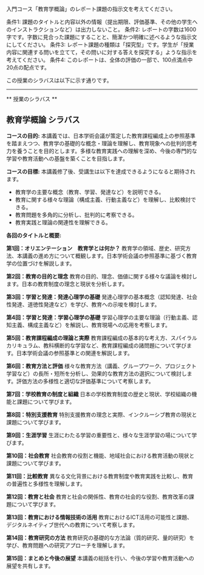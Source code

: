 入門コース「教育学概論」のレポート課題の指示文を考えてください。

条件1: 課題のタイトルと内容以外の情報（提出期限、評価基準、その他の学生へのインストラクションなど）は出力しないこと。
条件2: レポートの字数は1600字です。字数に見合った課題にすることと、簡潔かつ明確に述べるような指示文にしてください。
条件3: レポート課題の種類は「探究型」です。学生が「授業内容に関連する問いを立てて，その問いに対する答えを探究する」ような指示を考えてください。
条件4: このレポートは、全体の評価の一部で、100点満点中20点の配点です。

この授業のシラバスは以下に示す通りです。

---------------------------------------
** 授業のシラバス **
## 教育学概論 シラバス

**コースの目的:** 本講義では、日本学術会議が策定した教育課程編成上の参照基準を踏まえつつ、教育学の基礎的な概念・理論を理解し、教育現象への批判的思考力を養うことを目的とします。多様な教育実践への理解を深め、今後の専門的な学習や教育活動への基盤を築くことを目指します。

**コースの目標:**  本講義修了後、受講生は以下を達成できるようになると期待されます。
* 教育学の主要な概念（教育、学習、発達など）を説明できる。
* 教育に関する様々な理論（構成主義、行動主義など）を理解し、比較検討できる。
* 教育問題を多角的に分析し、批判的に考察できる。
* 教育実践と理論の関連性を理解できる。


**各回のタイトルと概要:**

**第1回：オリエンテーション　教育学とは何か？**
教育学の領域、歴史、研究方法、本講義の進め方について概観します。日本学術会議の参照基準に基づく教育学の位置づけを解説します。

**第2回：教育の目的と理念**
教育の目的、理念、価値に関する様々な議論を検討します。日本の教育制度の理念と現状を分析します。

**第3回：学習と発達：発達心理学の基礎**
発達心理学の基本概念（認知発達、社会性発達、道徳性発達など）を学び、教育への示唆を検討します。

**第4回：学習と発達：学習心理学の基礎**
学習心理学の主要な理論（行動主義、認知主義、構成主義など）を解説し、教育現場への応用を考察します。

**第5回：教育課程編成の理論と実際**
教育課程編成の基本的な考え方、スパイラルカリキュラム、教科横断的な学習など、教育課程編成の諸問題について学びます。日本学術会議の参照基準との関連を解説します。

**第6回：教育方法と評価**
様々な教育方法（講義、グループワーク、プロジェクト学習など）の長所・短所を分析し、効果的な教育方法の選択について検討します。評価方法の多様性と適切な評価基準について考察します。

**第7回：学校教育の制度と組織**
日本の学校教育制度の歴史と現状、学校組織の機能と課題について学びます。

**第8回：特別支援教育**
特別支援教育の理念と実際、インクルーシブ教育の現状と課題について学びます。

**第9回：生涯学習**
生涯にわたる学習の重要性と、様々な生涯学習の場について学びます。

**第10回：社会教育**
社会教育の役割と機能、地域社会における教育活動の現状と課題について学びます。

**第11回：比較教育**
異なる文化背景における教育制度や教育実践を比較し、教育の普遍性と多様性を理解します。

**第12回：教育と社会**
教育と社会の関係性、教育の社会的な役割、教育改革の課題について学びます。

**第13回：教育における情報技術の活用**
教育におけるICT活用の可能性と課題、デジタルネイティブ世代への教育について考察します。

**第14回：教育研究の方法**
教育研究の基礎的な方法論（質的研究、量的研究）を学び、教育問題への研究アプローチを理解します。

**第15回：まとめと今後の展望**
本講義の総括を行い、今後の学習や教育活動への展望を共有します。



